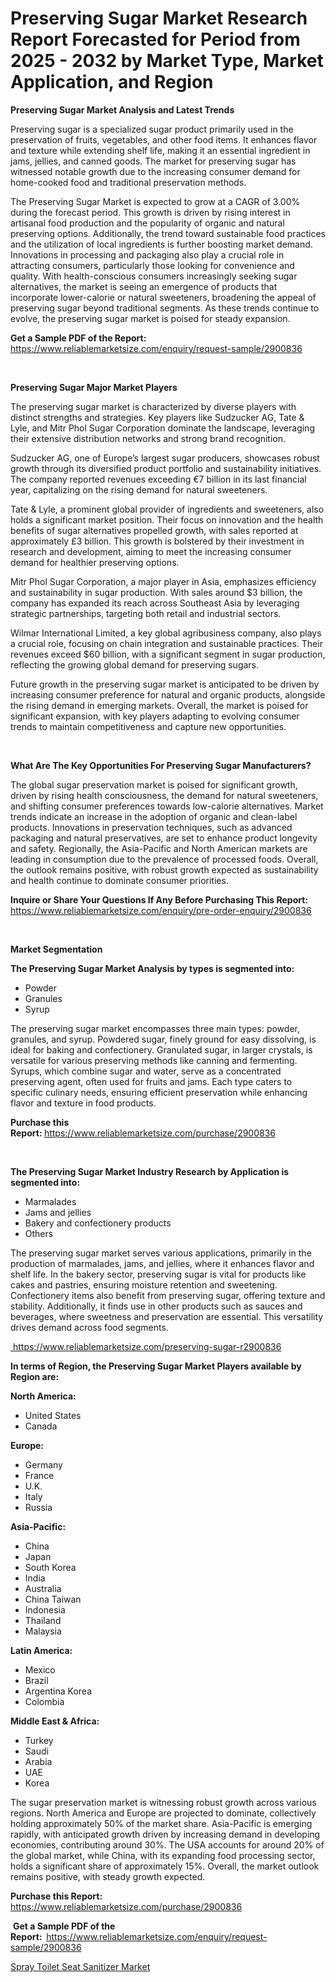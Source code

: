 <p><h1>Preserving Sugar Market Research Report Forecasted for Period from 2025 -  2032 by Market Type, Market Application, and Region</h1></p><p><strong>Preserving Sugar Market Analysis and Latest Trends</strong></p>
<p><p>Preserving sugar is a specialized sugar product primarily used in the preservation of fruits, vegetables, and other food items. It enhances flavor and texture while extending shelf life, making it an essential ingredient in jams, jellies, and canned goods. The market for preserving sugar has witnessed notable growth due to the increasing consumer demand for home-cooked food and traditional preservation methods.</p><p>The Preserving Sugar Market is expected to grow at a CAGR of 3.00% during the forecast period. This growth is driven by rising interest in artisanal food production and the popularity of organic and natural preserving options. Additionally, the trend toward sustainable food practices and the utilization of local ingredients is further boosting market demand. Innovations in processing and packaging also play a crucial role in attracting consumers, particularly those looking for convenience and quality. With health-conscious consumers increasingly seeking sugar alternatives, the market is seeing an emergence of products that incorporate lower-calorie or natural sweeteners, broadening the appeal of preserving sugar beyond traditional segments. As these trends continue to evolve, the preserving sugar market is poised for steady expansion.</p></p>
<p><strong>Get a Sample PDF of the Report:&nbsp;</strong> <a href="https://www.reliablemarketsize.com/enquiry/request-sample/2900836?utm_campaign=3178&utm_medium=2&utm_source=Github&utm_content=ia&utm_term=16032025&utm_id=preserving-sugar">https://www.reliablemarketsize.com/enquiry/request-sample/2900836</a></p>
<p>&nbsp;</p>
<p><strong>Preserving Sugar Major Market Players</strong></p>
<p><p>The preserving sugar market is characterized by diverse players with distinct strengths and strategies. Key players like Sudzucker AG, Tate & Lyle, and Mitr Phol Sugar Corporation dominate the landscape, leveraging their extensive distribution networks and strong brand recognition.</p><p>Sudzucker AG, one of Europe’s largest sugar producers, showcases robust growth through its diversified product portfolio and sustainability initiatives. The company reported revenues exceeding €7 billion in its last financial year, capitalizing on the rising demand for natural sweeteners.</p><p>Tate & Lyle, a prominent global provider of ingredients and sweeteners, also holds a significant market position. Their focus on innovation and the health benefits of sugar alternatives propelled growth, with sales reported at approximately £3 billion. This growth is bolstered by their investment in research and development, aiming to meet the increasing consumer demand for healthier preserving options.</p><p>Mitr Phol Sugar Corporation, a major player in Asia, emphasizes efficiency and sustainability in sugar production. With sales around $3 billion, the company has expanded its reach across Southeast Asia by leveraging strategic partnerships, targeting both retail and industrial sectors.</p><p>Wilmar International Limited, a key global agribusiness company, also plays a crucial role, focusing on chain integration and sustainable practices. Their revenues exceed $60 billion, with a significant segment in sugar production, reflecting the growing global demand for preserving sugars.</p><p>Future growth in the preserving sugar market is anticipated to be driven by increasing consumer preference for natural and organic products, alongside the rising demand in emerging markets. Overall, the market is poised for significant expansion, with key players adapting to evolving consumer trends to maintain competitiveness and capture new opportunities.</p></p>
<p>&nbsp;</p>
<p><strong>What Are The Key Opportunities For Preserving Sugar Manufacturers?</strong></p>
<p><p>The global sugar preservation market is poised for significant growth, driven by rising health consciousness, the demand for natural sweeteners, and shifting consumer preferences towards low-calorie alternatives. Market trends indicate an increase in the adoption of organic and clean-label products. Innovations in preservation techniques, such as advanced packaging and natural preservatives, are set to enhance product longevity and safety. Regionally, the Asia-Pacific and North American markets are leading in consumption due to the prevalence of processed foods. Overall, the outlook remains positive, with robust growth expected as sustainability and health continue to dominate consumer priorities.</p></p>
<p><strong>Inquire or Share Your Questions If Any Before Purchasing This Report:</strong> <a href="https://www.reliablemarketsize.com/enquiry/pre-order-enquiry/2900836?utm_campaign=3178&utm_medium=2&utm_source=Github&utm_content=ia&utm_term=16032025&utm_id=preserving-sugar">https://www.reliablemarketsize.com/enquiry/pre-order-enquiry/2900836</a></p>
<p>&nbsp;</p>
<p><strong>Market Segmentation</strong></p>
<p><strong>The Preserving Sugar Market Analysis by types is segmented into:</strong></p>
<p><ul><li> Powder</li><li>Granules</li><li>Syrup</li></ul></p>
<p><p>The preserving sugar market encompasses three main types: powder, granules, and syrup. Powdered sugar, finely ground for easy dissolving, is ideal for baking and confectionery. Granulated sugar, in larger crystals, is versatile for various preserving methods like canning and fermenting. Syrups, which combine sugar and water, serve as a concentrated preserving agent, often used for fruits and jams. Each type caters to specific culinary needs, ensuring efficient preservation while enhancing flavor and texture in food products.</p></p>
<p><strong>Purchase this Report:&nbsp;</strong><a href="https://www.reliablemarketsize.com/purchase/2900836?utm_campaign=3178&utm_medium=2&utm_source=Github&utm_content=ia&utm_term=16032025&utm_id=preserving-sugar">https://www.reliablemarketsize.com/purchase/2900836</a></p>
<p>&nbsp;</p>
<p><strong>The Preserving Sugar Market Industry Research by Application is segmented into:</strong></p>
<p><ul><li>Marmalades</li><li>Jams and jellies</li><li>Bakery and confectionery products</li><li>Others</li></ul></p>
<p><p>The preserving sugar market serves various applications, primarily in the production of marmalades, jams, and jellies, where it enhances flavor and shelf life. In the bakery sector, preserving sugar is vital for products like cakes and pastries, ensuring moisture retention and sweetening. Confectionery items also benefit from preserving sugar, offering texture and stability. Additionally, it finds use in other products such as sauces and beverages, where sweetness and preservation are essential. This versatility drives demand across food segments.</p></p>
<p><a href="https://www.reliablemarketsize.com/preserving-sugar-r2900836?utm_campaign=3178&utm_medium=2&utm_source=Github&utm_content=ia&utm_term=16032025&utm_id=preserving-sugar">&nbsp;https://www.reliablemarketsize.com/preserving-sugar-r2900836</a></p>
<p><strong>In terms of Region, the Preserving Sugar Market Players available by Region are:</strong></p>
<p>
    <p> <strong> North America: </strong>
        <ul>
            <li>United States</li>
            <li>Canada</li>
        </ul>
        </p> 
    <p> <strong> Europe: </strong>
        <ul>
            <li>Germany</li>
            <li>France</li>
            <li>U.K.</li>
            <li>Italy</li>
            <li>Russia</li>
        </ul>
        </p> 
    <p> <strong> Asia-Pacific: </strong>
        <ul>
            <li>China</li>
            <li>Japan</li>
            <li>South Korea</li>
            <li>India</li>
            <li>Australia</li>
            <li>China Taiwan</li>
            <li>Indonesia</li>
            <li>Thailand</li>
            <li>Malaysia</li>
        </ul>
        </p> 
    <p> <strong> Latin America: </strong>
        <ul>
            <li>Mexico</li>
            <li>Brazil</li>
            <li>Argentina Korea</li>
            <li>Colombia</li>
        </ul>
        </p> 
    <p> <strong> Middle East & Africa: </strong>
        <ul>
            <li>Turkey</li>
            <li>Saudi</li>
            <li>Arabia</li>
            <li>UAE</li>
            <li>Korea</li>
        </ul>
    </p>
    </p>
<p><p>The sugar preservation market is witnessing robust growth across various regions. North America and Europe are projected to dominate, collectively holding approximately 50% of the market share. Asia-Pacific is emerging rapidly, with anticipated growth driven by increasing demand in developing economies, contributing around 30%. The USA accounts for around 20% of the global market, while China, with its expanding food processing sector, holds a significant share of approximately 15%. Overall, the market outlook remains positive, with steady growth expected.</p></p>
<p><strong>Purchase this Report: </strong><a href="https://www.reliablemarketsize.com/purchase/2900836?utm_campaign=3178&utm_medium=2&utm_source=Github&utm_content=ia&utm_term=16032025&utm_id=preserving-sugar">https://www.reliablemarketsize.com/purchase/2900836</a></p>
<p>&nbsp;<strong>Get a Sample PDF of the Report:&nbsp;&nbsp;</strong><a href="https://www.reliablemarketsize.com/enquiry/request-sample/2900836?utm_campaign=3178&utm_medium=2&utm_source=Github&utm_content=ia&utm_term=16032025&utm_id=preserving-sugar">https://www.reliablemarketsize.com/enquiry/request-sample/2900836</a></p>
<p><strong></strong></p>
<p><p><a href="https://github.com/vigoseiler/Market-Research-Report-List-1/blob/main/spray-toilet-seat-sanitizer-market.md?utm_campaign=3178&utm_medium=2&utm_source=Github&utm_content=ia&utm_term=16032025&utm_id=preserving-sugar">Spray Toilet Seat Sanitizer Market</a></p></p>
